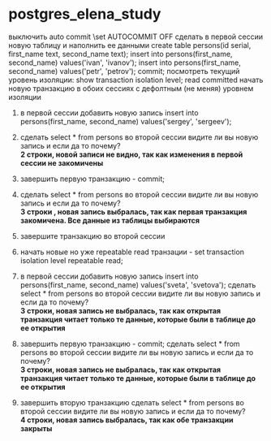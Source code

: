 # postgres_elena_study
выключить auto commit
\set AUTOCOMMIT OFF
сделать в первой сессии новую таблицу и наполнить ее данными create table persons(id serial, first_name text, second_name text); 
insert into persons(first_name, second_name) values('ivan', 'ivanov'); 
insert into persons(first_name, second_name) values('petr', 'petrov'); 
commit;
посмотреть текущий уровень изоляции: show transaction isolation level;
read committed
начать новую транзакцию в обоих сессиях с дефолтным (не меняя) уровнем изоляции
1) в первой сессии добавить новую запись insert into persons(first_name, second_name) values('sergey', 'sergeev');
2) сделать select * from persons во второй сессии
видите ли вы новую запись и если да то почему?
<br/>**2 строки, новой записи не видно, так как изменения в первой сессии не закомичены**

3) завершить первую транзакцию - commit;
4) сделать select * from persons во второй сессии
видите ли вы новую запись и если да то почему?
<br/>**3 строки , новая запись выбралась, так как первая транзакция закомичена. Все данные из таблицы выбираются**
5) завершите транзакцию во второй сессии
6) начать новые но уже repeatable read транзации - set transaction isolation level repeatable read;
7) в первой сессии добавить новую запись insert into persons(first_name, second_name) values('sveta', 'svetova');
сделать select * from persons во второй сессии
видите ли вы новую запись и если да то почему?
<br/>**3 строки, новая запись не выбралась, так как открытая транзакция читает только те данные, которые были в таблице до ее открытия**

8) завершить первую транзакцию - commit;
сделать select * from persons во второй сессии
видите ли вы новую запись и если да то почему?
<br/>**3 строки, новая запись не выбралась, так как открытая транзакция читает только те данные, которые были в таблице до ее открытия**

9) завершить вторую транзакцию
сделать select * from persons во второй сессии
видите ли вы новую запись и если да то почему?
<br/>**4 строки, новая запись выбралась, так как обе транзакции закрыты**
